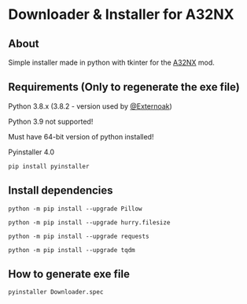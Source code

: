 # Downloader & Installer for A32NX

## About

Simple installer made in python with tkinter for the [A32NX](https://github.com/flybywiresim/a32nx) mod. 

## Requirements (Only to regenerate the exe file)

Python 3.8.x (3.8.2 - version used by [@Externoak](https://github.com/Externoak))

Python 3.9 not supported!

Must have 64-bit version of python installed!

Pyinstaller 4.0

`pip install pyinstaller`

## Install dependencies

`python -m pip install --upgrade Pillow`

`python -m pip install --upgrade hurry.filesize`

`python -m pip install --upgrade requests`

`python -m pip install --upgrade tqdm`

## How to generate exe file

`pyinstaller Downloader.spec`
